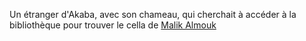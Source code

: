Un étranger d'Akaba, avec son chameau, qui cherchait à accéder à la bibliothèque pour trouver le cella de [Malik Almouk](characters/Malik%20Almouk.md)